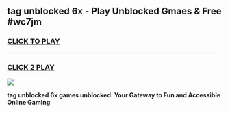 
## tag unblocked 6x - Play Unblocked Gmaes & Free #wc7jm
<h3>
<a href="https://news.freeplayer.one?title=tag_unblocked_6x&ref=27F">CLICK TO PLAY</a></h3>
<hr>

<h3>
<a href="https://news.freeplayer.one?title=tag_unblocked_6x&ref=27F">CLICK 2 PLAY</a>
  
</h3>

<a href="https://news.freeplayer.one?title=tag_unblocked_6x&ref=27F/"><img src="https://clearcache.store/games.png"></a>


**tag unblocked 6x games unblocked: Your Gateway to Fun and Accessible Online Gaming**
